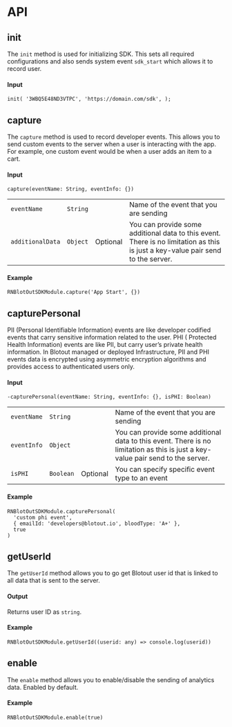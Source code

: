 # API

## init
The `init` method is used for initializing SDK. This sets all required configurations and also sends system event `sdk_start` which allows it to record user.
#### Input
`init(
  '3WBQ5E48ND3VTPC',
  'https://domain.com/sdk',
);`

## capture
The `capture` method is used to record developer events. This allows you to send custom events to the server when a user is interacting with the app. For example, one custom event would be when a user adds an item to a cart.
#### Input
`capture(eventName: String, eventInfo: {})`

|||||
|---|---|---|---|
| `eventName` | `String` |  | Name of the event that you are sending |
| `additionalData` | `Object` | Optional | You can provide some additional data to this event. There is no limitation as this is just a key-value pair send to the server. |

#### Example
```React Native
RNBlotOutSDKModule.capture('App Start', {})
```

## capturePersonal
PII (Personal Identifiable Information) events are like developer codified events that carry sensitive information related to the user.
PHI ( Protected Health Information) events are like PII, but carry user’s private health information.
In Blotout managed or deployed Infrastructure, PII and PHI events data is encrypted using asymmetric encryption algorithms and provides access to authenticated users only.

#### Input
`-capturePersonal(eventName: String, eventInfo: {}, isPHI: Boolean)`

|||||
|---|---|---|---|
| `eventName` | `String` |  | Name of the event that you are sending |
| `eventInfo` | `Object` | | You can provide some additional data to this event. There is no limitation as this is just a key-value pair send to the server. |
| `isPHI` | `Boolean` | Optional | You can specify specific event type to an event|


#### Example
```React Native
RNBlotOutSDKModule.capturePersonal(
  'custom phi event',
  { emailId: 'developers@blotout.io', bloodType: 'A+' },
  true
)
```

## getUserId
The `getUserId` method allows you to go get Blotout user id that is linked to all data that is sent to the server.

#### Output
Returns user ID as `string`.

#### Example
```React Native
RNBlotOutSDKModule.getUserId((userid: any) => console.log(userid))
```


## enable
The `enable` method allows you to enable/disable the sending of analytics data. Enabled by default.

#### Example
```React Native
RNBlotOutSDKModule.enable(true)
```
